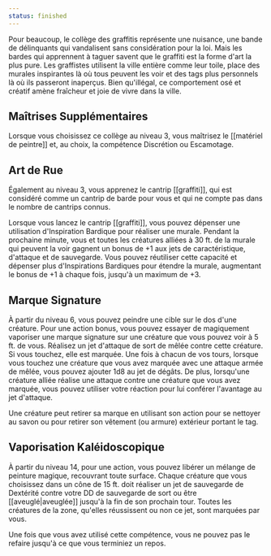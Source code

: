 ```yaml
---
status: finished
---
```

Pour beaucoup, le collège des graffitis représente une nuisance, une bande de délinquants qui vandalisent sans considération pour la loi. Mais les bardes qui apprennent à taguer savent que le graffiti est la forme d'art la plus pure. Les graffistes utilisent la ville entière comme leur toile, place des murales inspirantes là où tous peuvent les voir et des tags plus personnels là où ils passeront inaperçus. Bien qu'illégal, ce comportement osé et créatif amène fraîcheur et joie de vivre dans la ville.

## Maîtrises Supplémentaires

Lorsque vous choisissez ce collège au niveau 3, vous maîtrisez le [[matériel de peintre]] et, au choix, la compétence Discrétion ou Escamotage.

## Art de Rue

Également au niveau 3, vous apprenez le cantrip [[graffiti]], qui est considéré comme un cantrip de barde pour vous et qui ne compte pas dans le nombre de cantrips connus.

Lorsque vous lancez le cantrip [[graffiti]], vous pouvez dépenser une utilisation d'Inspiration Bardique pour réaliser une murale. Pendant la prochaine minute, vous et toutes les créatures alliées à 30 ft. de la murale qui peuvent la voir gagnent un bonus de +1 aux jets de caractéristique, d'attaque et de sauvegarde. Vous pouvez réutiliser cette capacité et dépenser plus d'Inspirations Bardiques pour étendre la murale, augmentant le bonus de +1 à chaque fois, jusqu'à un maximum de +3.

## Marque Signature

À partir du niveau 6, vous pouvez peindre une cible sur le dos d'une créature. Pour une action bonus, vous pouvez essayer de magiquement vaporiser une marque signature sur une créature que vous pouvez voir à 5 ft. de vous. Réalisez un jet d'attaque de sort de mêlée contre cette créature. Si vous touchez, elle est marquée. Une fois à chacun de vos tours, lorsque vous touchez une créature que vous avez marquée avec une attaque armée de mêlée, vous pouvez ajouter 1d8 au jet de dégâts. De plus, lorsqu'une créature alliée réalise une attaque contre une créature que vous avez marquée, vous pouvez utiliser votre réaction pour lui conférer l'avantage au jet d'attaque.

Une créature peut retirer sa marque en utilisant son action pour se nettoyer au savon ou pour retirer son vêtement (ou armure) extérieur portant le tag.

## Vaporisation Kaléidoscopique

À partir du niveau 14, pour une action, vous pouvez libérer un mélange de peinture magique, recouvrant toute surface. Chaque créature que vous choisissez dans un cône de 15 ft. doit réaliser un jet de sauvegarde de Dextérité contre votre DD de sauvegarde de sort ou être [[aveuglé|aveuglée]] jusqu'à la fin de son prochain tour. Toutes les créatures de la zone, qu'elles réussissent ou non ce jet, sont marquées par vous.

Une fois que vous avez utilisé cette compétence, vous ne pouvez pas le refaire jusqu'à ce que vous terminiez un repos.
